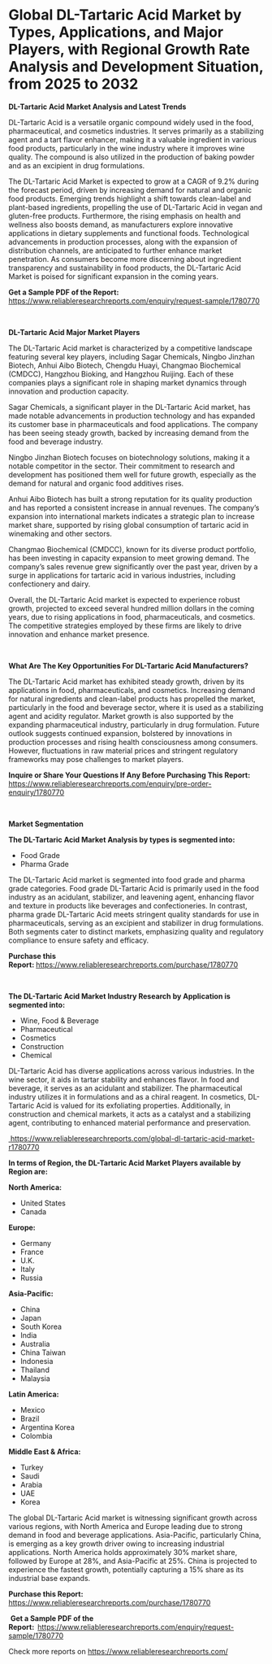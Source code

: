 <p><h1>Global DL-Tartaric Acid Market by Types, Applications, and Major Players, with Regional Growth Rate Analysis and Development Situation, from 2025 to 2032</h1></p><p><strong>DL-Tartaric Acid Market Analysis and Latest Trends</strong></p>
<p><p>DL-Tartaric Acid is a versatile organic compound widely used in the food, pharmaceutical, and cosmetics industries. It serves primarily as a stabilizing agent and a tart flavor enhancer, making it a valuable ingredient in various food products, particularly in the wine industry where it improves wine quality. The compound is also utilized in the production of baking powder and as an excipient in drug formulations.</p><p>The DL-Tartaric Acid Market is expected to grow at a CAGR of 9.2% during the forecast period, driven by increasing demand for natural and organic food products. Emerging trends highlight a shift towards clean-label and plant-based ingredients, propelling the use of DL-Tartaric Acid in vegan and gluten-free products. Furthermore, the rising emphasis on health and wellness also boosts demand, as manufacturers explore innovative applications in dietary supplements and functional foods. Technological advancements in production processes, along with the expansion of distribution channels, are anticipated to further enhance market penetration. As consumers become more discerning about ingredient transparency and sustainability in food products, the DL-Tartaric Acid Market is poised for significant expansion in the coming years.</p></p>
<p><strong>Get a Sample PDF of the Report:&nbsp;</strong> <a href="https://www.reliableresearchreports.com/enquiry/request-sample/1780770?utm_campaign=3253&utm_medium=2&utm_source=Github&utm_content=ia&utm_term=25032025&utm_id=dl-tartaric-acid">https://www.reliableresearchreports.com/enquiry/request-sample/1780770</a></p>
<p>&nbsp;</p>
<p><strong>DL-Tartaric Acid Major Market Players</strong></p>
<p><p>The DL-Tartaric Acid market is characterized by a competitive landscape featuring several key players, including Sagar Chemicals, Ningbo Jinzhan Biotech, Anhui Aibo Biotech, Chengdu Huayi, Changmao Biochemical (CMDCC), Hangzhou Bioking, and Hangzhou Ruijing. Each of these companies plays a significant role in shaping market dynamics through innovation and production capacity.</p><p>Sagar Chemicals, a significant player in the DL-Tartaric Acid market, has made notable advancements in production technology and has expanded its customer base in pharmaceuticals and food applications. The company has been seeing steady growth, backed by increasing demand from the food and beverage industry.</p><p>Ningbo Jinzhan Biotech focuses on biotechnology solutions, making it a notable competitor in the sector. Their commitment to research and development has positioned them well for future growth, especially as the demand for natural and organic food additives rises.</p><p>Anhui Aibo Biotech has built a strong reputation for its quality production and has reported a consistent increase in annual revenues. The company’s expansion into international markets indicates a strategic plan to increase market share, supported by rising global consumption of tartaric acid in winemaking and other sectors.</p><p>Changmao Biochemical (CMDCC), known for its diverse product portfolio, has been investing in capacity expansion to meet growing demand. The company’s sales revenue grew significantly over the past year, driven by a surge in applications for tartaric acid in various industries, including confectionery and dairy.</p><p>Overall, the DL-Tartaric Acid market is expected to experience robust growth, projected to exceed several hundred million dollars in the coming years, due to rising applications in food, pharmaceuticals, and cosmetics. The competitive strategies employed by these firms are likely to drive innovation and enhance market presence.</p></p>
<p>&nbsp;</p>
<p><strong>What Are The Key Opportunities For DL-Tartaric Acid Manufacturers?</strong></p>
<p><p>The DL-Tartaric Acid market has exhibited steady growth, driven by its applications in food, pharmaceuticals, and cosmetics. Increasing demand for natural ingredients and clean-label products has propelled the market, particularly in the food and beverage sector, where it is used as a stabilizing agent and acidity regulator. Market growth is also supported by the expanding pharmaceutical industry, particularly in drug formulation. Future outlook suggests continued expansion, bolstered by innovations in production processes and rising health consciousness among consumers. However, fluctuations in raw material prices and stringent regulatory frameworks may pose challenges to market players.</p></p>
<p><strong>Inquire or Share Your Questions If Any Before Purchasing This Report:</strong> <a href="https://www.reliableresearchreports.com/enquiry/pre-order-enquiry/1780770?utm_campaign=3253&utm_medium=2&utm_source=Github&utm_content=ia&utm_term=25032025&utm_id=dl-tartaric-acid">https://www.reliableresearchreports.com/enquiry/pre-order-enquiry/1780770</a></p>
<p>&nbsp;</p>
<p><strong>Market Segmentation</strong></p>
<p><strong>The DL-Tartaric Acid Market Analysis by types is segmented into:</strong></p>
<p><ul><li>Food Grade</li><li>Pharma Grade</li></ul></p>
<p><p>The DL-Tartaric Acid market is segmented into food grade and pharma grade categories. Food grade DL-Tartaric Acid is primarily used in the food industry as an acidulant, stabilizer, and leavening agent, enhancing flavor and texture in products like beverages and confectioneries. In contrast, pharma grade DL-Tartaric Acid meets stringent quality standards for use in pharmaceuticals, serving as an excipient and stabilizer in drug formulations. Both segments cater to distinct markets, emphasizing quality and regulatory compliance to ensure safety and efficacy.</p></p>
<p><strong>Purchase this Report:&nbsp;</strong><a href="https://www.reliableresearchreports.com/purchase/1780770?utm_campaign=3253&utm_medium=2&utm_source=Github&utm_content=ia&utm_term=25032025&utm_id=dl-tartaric-acid">https://www.reliableresearchreports.com/purchase/1780770</a></p>
<p>&nbsp;</p>
<p><strong>The DL-Tartaric Acid Market Industry Research by Application is segmented into:</strong></p>
<p><ul><li>Wine, Food & Beverage</li><li>Pharmaceutical</li><li>Cosmetics</li><li>Construction</li><li>Chemical</li></ul></p>
<p><p>DL-Tartaric Acid has diverse applications across various industries. In the wine sector, it aids in tartar stability and enhances flavor. In food and beverage, it serves as an acidulant and stabilizer. The pharmaceutical industry utilizes it in formulations and as a chiral reagent. In cosmetics, DL-Tartaric Acid is valued for its exfoliating properties. Additionally, in construction and chemical markets, it acts as a catalyst and a stabilizing agent, contributing to enhanced material performance and preservation.</p></p>
<p><a href="https://www.reliableresearchreports.com/global-dl-tartaric-acid-market-r1780770?utm_campaign=3253&utm_medium=2&utm_source=Github&utm_content=ia&utm_term=25032025&utm_id=dl-tartaric-acid">&nbsp;https://www.reliableresearchreports.com/global-dl-tartaric-acid-market-r1780770</a></p>
<p><strong>In terms of Region, the DL-Tartaric Acid Market Players available by Region are:</strong></p>
<p>
    <p> <strong> North America: </strong>
        <ul>
            <li>United States</li>
            <li>Canada</li>
        </ul>
        </p> 
    <p> <strong> Europe: </strong>
        <ul>
            <li>Germany</li>
            <li>France</li>
            <li>U.K.</li>
            <li>Italy</li>
            <li>Russia</li>
        </ul>
        </p> 
    <p> <strong> Asia-Pacific: </strong>
        <ul>
            <li>China</li>
            <li>Japan</li>
            <li>South Korea</li>
            <li>India</li>
            <li>Australia</li>
            <li>China Taiwan</li>
            <li>Indonesia</li>
            <li>Thailand</li>
            <li>Malaysia</li>
        </ul>
        </p> 
    <p> <strong> Latin America: </strong>
        <ul>
            <li>Mexico</li>
            <li>Brazil</li>
            <li>Argentina Korea</li>
            <li>Colombia</li>
        </ul>
        </p> 
    <p> <strong> Middle East & Africa: </strong>
        <ul>
            <li>Turkey</li>
            <li>Saudi</li>
            <li>Arabia</li>
            <li>UAE</li>
            <li>Korea</li>
        </ul>
    </p>
    </p>
<p><p>The global DL-Tartaric Acid market is witnessing significant growth across various regions, with North America and Europe leading due to strong demand in food and beverage applications. Asia-Pacific, particularly China, is emerging as a key growth driver owing to increasing industrial applications. North America holds approximately 30% market share, followed by Europe at 28%, and Asia-Pacific at 25%. China is projected to experience the fastest growth, potentially capturing a 15% share as its industrial base expands.</p></p>
<p><strong>Purchase this Report: </strong><a href="https://www.reliableresearchreports.com/purchase/1780770?utm_campaign=3253&utm_medium=2&utm_source=Github&utm_content=ia&utm_term=25032025&utm_id=dl-tartaric-acid">https://www.reliableresearchreports.com/purchase/1780770</a></p>
<p>&nbsp;<strong>Get a Sample PDF of the Report:&nbsp;&nbsp;</strong><a href="https://www.reliableresearchreports.com/enquiry/request-sample/1780770?utm_campaign=3253&utm_medium=2&utm_source=Github&utm_content=ia&utm_term=25032025&utm_id=dl-tartaric-acid">https://www.reliableresearchreports.com/enquiry/request-sample/1780770</a></p>
<p><strong></strong></p>
<p>Check more reports on <a href="https://www.reliableresearchreports.com/?utm_campaign=3253&utm_medium=2&utm_source=Github&utm_content=ia&utm_term=25032025&utm_id=dl-tartaric-acid">https://www.reliableresearchreports.com/</a></p>